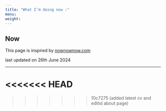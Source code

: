 ```yaml
---
title: "What I’m doing now :"
menu:
weight:	
---
```


## Now

This page is inspired by [nownownow.com](https://nownownow.com/about)

last updated on 26th June 2024

------------------------
<<<<<<< HEAD
=======


>>>>>>> 10c7275 (added latest cv and editid about page)
